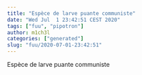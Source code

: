 ```yaml
---
title: "Espèce de larve puante communiste"
date: "Wed Jul  1 23:42:51 CEST 2020"
tags: ["fuu", "pipotron"]
author: m1ch3l
categories: ["generated"]
slug: "fuu/2020-07-01-23:42:51"
---
```


Espèce de larve puante communiste
